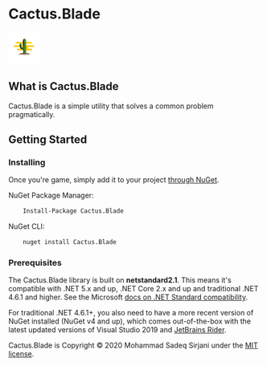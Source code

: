 # Cactus.Blade

![Logo](Image/cactus-64.png)

## What is Cactus.Blade

Cactus.Blade is a simple utility that solves a common problem pragmatically.

## Getting Started

### Installing

Once you're game, simply add it to your project [through NuGet](https://www.nuget.org/packages/Cactus.Blade).

NuGet Package Manager:

```bash
    Install-Package Cactus.Blade
```

NuGet CLI:

```bash
    nuget install Cactus.Blade
```

### Prerequisites

The Cactus.Blade library is built on **netstandard2.1**. This means it's compatible with .NET 5.x and up, .NET Core 2.x and up and traditional .NET 4.6.1 and higher. See the Microsoft [docs on .NET Standard compatibility](https://docs.microsoft.com/en-us/dotnet/standard/net-standard#net-platforms-support).

For traditional .NET 4.6.1+, you also need to have a more recent version of NuGet installed (NuGet v4 and up), which comes out-of-the-box with the latest updated versions of Visual Studio 2019 and [JetBrains Rider](https://www.jetbrains.com/rider/).

Cactus.Blade is Copyright &copy; 2020 Mohammad Sadeq Sirjani under the [MIT license](LICENSE.txt).